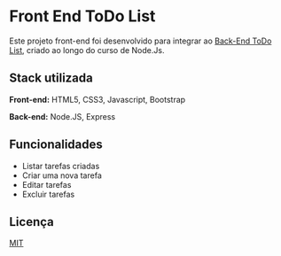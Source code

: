 
# Front End ToDo List

Este projeto front-end foi desenvolvido para integrar ao [Back-End ToDo List](https://github.com/evehste/backend-tasks), criado ao longo do curso de Node.Js.




## Stack utilizada

**Front-end:** HTML5, CSS3, Javascript, Bootstrap

**Back-end:** Node.JS, Express


## Funcionalidades

- Listar tarefas criadas
- Criar uma nova tarefa
- Editar tarefas
- Excluir tarefas


## Licença

[MIT](https://choosealicense.com/licenses/mit/)

